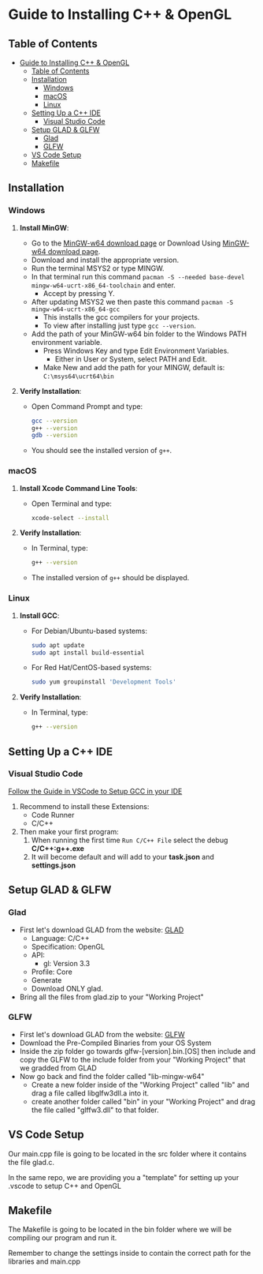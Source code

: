 # Guide to Installing C++ & OpenGL

## Table of Contents

- [Guide to Installing C++ \& OpenGL](#guide-to-installing-c--opengl)
  - [Table of Contents](#table-of-contents)
  - [Installation](#installation)
    - [Windows](#windows)
    - [macOS](#macos)
    - [Linux](#linux)
  - [Setting Up a C++ IDE](#setting-up-a-c-ide)
    - [Visual Studio Code](#visual-studio-code)
  - [Setup GLAD \& GLFW](#setup-glad--glfw)
    - [Glad](#glad)
    - [GLFW](#glfw)
  - [VS Code Setup](#vs-code-setup)
  - [Makefile](#makefile)

## Installation

### Windows

1. **Install MinGW**:
   - Go to the [MinGW-w64 download page](https://www.mingw-w64.org/download/) or Download Using [MinGW-w64 download page](https://github.com/msys2/msys2-installer/releases/download/2023-05-26/msys2-x86_64-20230526.exe).
   - Download and install the appropriate version.
   - Run the terminal MSYS2 or type MINGW.
   - In that terminal run this command `pacman -S --needed base-devel mingw-w64-ucrt-x86_64-toolchain` and enter.
     - Accept by pressing Y.
   - After updating MSYS2 we then paste this command `pacman -S mingw-w64-ucrt-x86_64-gcc`
     - This installs the gcc compilers for your projects.
     - To view after installing just type `gcc --version`.
   - Add the path of your MinGW-w64 bin folder to the Windows PATH environment variable.
     - Press Windows Key and type Edit Environment Variables.
       - Either in User or System, select PATH and Edit.
     - Make New and add the path for your MINGW, default is: `C:\msys64\ucrt64\bin`

2. **Verify Installation**:
   - Open Command Prompt and type:
     ```bash
     gcc --version
     g++ --version
     gdb --version
     ```
   - You should see the installed version of `g++`.


### macOS

1. **Install Xcode Command Line Tools**:
   - Open Terminal and type:
     ```bash
     xcode-select --install
     ```

2. **Verify Installation**:
   - In Terminal, type:
     ```bash
     g++ --version
     ```
   - The installed version of `g++` should be displayed.

### Linux

1. **Install GCC**:
   - For Debian/Ubuntu-based systems:
     ```bash
     sudo apt update
     sudo apt install build-essential
     ```

   - For Red Hat/CentOS-based systems:
     ```bash
     sudo yum groupinstall 'Development Tools'
     ```

2. **Verify Installation**:
   - In Terminal, type:
     ```bash
     g++ --version
     ```

## Setting Up a C++ IDE

### Visual Studio Code

[Follow the Guide in VSCode to Setup GCC in your IDE](https://code.visualstudio.com/docs/languages/cpp)
1. Recommend to install these Extensions:
   - Code Runner
   - C/C++
2. Then make your first program:
   1. When running the first time `Run C/C++ File` select the debug **C/C++:g++.exe**
   2. It will become default and will add to your **task.json** and **settings.json**


## Setup GLAD & GLFW

### Glad

- First let's download GLAD from the website: [GLAD](https://glad.dav1d.de/)
  - Language: C/C++ 
  - Specification: OpenGL
  - API:
    - gl: Version 3.3
  - Profile: Core
  - Generate
  - Download ONLY glad.
- Bring all the files from glad.zip to your "Working Project"

### GLFW

- First let's download GLAD from the website: [GLFW](https://www.glfw.org/download.html)
- Download the Pre-Compiled Binaries from your OS System
- Inside the zip folder go towards glfw-[version].bin.[OS] then include and copy the GLFW to the include folder from your "Working Project" that we gradded from GLAD
- Now go back and find the folder called "lib-mingw-w64"
  - Create a new folder inside of the "Working Project" called "lib" and drag a file called libglfw3dll.a into it.
  - create another folder called "bin" in your "Working Project" and drag the file called "glffw3.dll" to that folder.

## VS Code Setup

Our main.cpp file is going to be located in the src folder where it contains the file glad.c.

In the same repo, we are providing you a "template" for setting up your .vscode to setup C++ and OpenGL


## Makefile

The Makefile is going to be located in the bin folder where we will be compiling our program and run it.

Remember to change the settings inside to contain the correct path for the libraries and main.cpp


